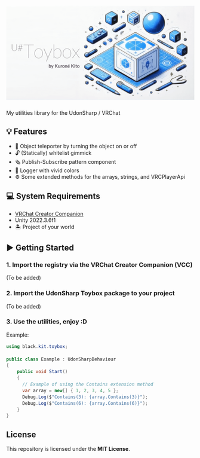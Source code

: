 # ![U# Toybox by Kuroné Kito](images/banner.png)

My utilities library for the UdonSharp / VRChat

## 💡 Features

- 🫥 Object teleporter by turning the object on or off
- 🔓 (Statically) whitelist gimmick
- 🗞 Publish-Subscribe pattern component
- 🌈 Logger with vivid colors
- ⚙️ Some extended methods for the arrays, strings, and VRCPlayerApi

## 💻 System Requirements

- [VRChat Creator Companion](https://vrchat.com/home/download)
- Unity 2022.3.6f1
- 🏝 Project of your world

## ▶ Getting Started

### 1. Import the registry via the VRChat Creator Companion (VCC)

(To be added)

### 2. Import the UdonSharp Toybox package to your project

(To be added)

### 3. Use the utilities, enjoy :D

Example:

```csharp
using black.kit.toybox;

public class Example : UdonSharpBehaviour
{
    public void Start()
    {
      // Example of using the Contains extension method
      var array = new[] { 1, 2, 3, 4, 5 };
      Debug.Log($"Contains(3): {array.Contains(3)}");
      Debug.Log($"Contains(6): {array.Contains(6)}");
    }
}
```

## License

This repository is licensed under the **MIT License**.
